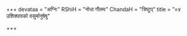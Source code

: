 +++
devataa = "अग्निः"
RShiH = "नोधा गौतमः"
ChandaH = "त्रिष्टुप्"
title = "०४ उशिक्पावको वसुर्मानुषेषु"

+++
